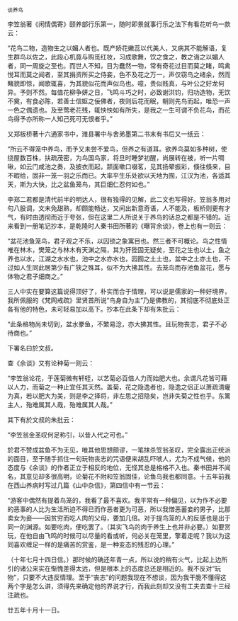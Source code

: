     谈养鸟 

   李笠翁著《闲情偶寄》颐养部行乐第一，随时即景就事行乐之法下有看花听鸟一款云：

   “花鸟二物，造物生之以媚人者也。既产娇花嫩蕊以代美人，又病其不能解语，复生群鸟以佐之，此段心机竟与购觅红妆，习成歌舞，饮之食之，教之诲之以媚人者，同一周旋之至也。而世人不知，目为蠢然一物，常有奇花过目而莫之睹，鸣禽悦耳而莫之闻者，至其捐资所买之侍妾，色不及花之万一，声仅窃鸟之绪余，然而睹貌即惊，闻歌辄喜，为其貌似花而声似鸟也。噫，贵似贱真，与叶公之好龙何异。予则不然。每值花柳争妍之日，飞鸣斗巧之时，必致谢洪钧，归功造物，无饮不奠，有食必陈，若善士信妪之佞佛者，夜则后花而眠，朝则先鸟而起，唯恐一声一色之偶遗也。及至莺老花残，辄怏怏如有所失，是我之一生可谓不负花鸟，而花鸟得予亦所称一人知己死可无恨者乎。”

   又郑板桥著十六通家书中，潍县署中与舍弟墨第二书末有书后又一纸云：

   “所云不得笼中养鸟，而予又未尝不爱鸟，但养之有道耳。欲养鸟莫如多种树，使绕屋数百株，扶疏茂密，为鸟国鸟家，将旦时睡梦初醒，尚展转在被，听一片啁啾，如云门咸池之奏，及披衣而起，颒面嗽口啜茗，见其扬翚振彩，倏往倏来，目不暇给，固非一笼一羽之乐而已。大率平生乐处欲以天地为囿，江汉为池，各适其天，斯为大快，比之盆鱼笼鸟，其巨细仁忍何如也。”

   李郑二君都是清代前半的明达人，很有独得的见解，此二文也写得好。笠翁多用对句八股调，文未免甜熟，却颇能畅达，又间出新意奇语，人不能及，板桥则更有才气，有时由透彻而近于夸张，但在这里二人所说关于养鸟的话总之都是不错的。近来看到一册笔记抄本，是乾隆时人秦书田所著的《曝背余谈》，卷上也有一则云：

   “盆花池鱼笼鸟，君子观之不乐，以囚锁之象寓目也。然三者不可概论。鸟之性情唯在林木，樊笼之与林木有天渊之隔，其为犴狴固无疑矣，至花之生也以土，鱼之养也以水，江湖之水水也，池中之水亦水也，园囿之土土也，盆中之土亦土也，不过如人生同此居第少有广狭之殊耳，似不为大拂其性。去笼鸟而存池鱼盆花，愿与体物之君子细商之。”

   三人中实在要算这篇说得顶好了，朴实而合于情理，可以说是儒家的一种好境界，我所佩服的《梵网戒疏》里贤首所说“鸟身自为主”乃是佛教的，其彻底不彻底处正各有他的特色，未可轻易加以高下。抄本在此条下却有朱批云：

   “此条格物尚未切到，盆水豢鱼，不繁易淰，亦大拂其性。且玩物丧志，君子不必待商也。”

   下署名曰於文叔。

   查《余谈》又有论种菊一则云：

   “李笠翁论花，于莲菊微有轩轾，以艺菊必百倍人力而始肥大也。余谓凡花皆可藉以人力，而菊之一种止宜任其天然。盖菊，花之隐逸者也，隐逸之侣正以萧疏清癯为真，若以肥大为美，则是李之择将，非左思之招隐矣，岂非失菊之性也乎。东篱主人，殆难属其人哉，殆难属其人哉。”

   其下有於文叔的朱批云：

   “李笠翁金圣叹何足称引，以昔人代之可也。”

   於君不赞成盆鱼不为无见，唯其他思想颇谬，一笔抹杀笠翁圣叹，完全露出正统派的面目，至于随手抓住一句玩物丧志的咒语便来胡乱吓唬人，尤为不成气候，他的态度与《余谈》的作者正立于相反的地位，无怪其总是格格不入也。秦书田并不闻名，其意见却多很高明，论菊花不附和笠翁固佳，论鱼鸟我也都同意。十五年前我在西山养病时写过几篇《山中杂信》，第四信中有一节云：

   “游客中偶然有提着鸟笼的，我看了最不喜欢。我平常有一种偏见，以为作不必要的恶事的人比为生活所迫不得已而作恶者更为可恶，所以我憎恶蓄妾的男子，比那卖女为妾——因贫穷而吃人肉的父母，要加几倍。对于提鸟笼的人的反感也是出于同一的渊源。如要吃肉，便吃罢了。（其实飞鸟的肉于养生上也并非必要。）如要赏玩，在他自由飞鸣的时候可以尽量的看或听，何必关在笼里，擎着走呢？我以为这同喜欢缠足一样的是痛苦的赏鉴，是一种变态的残忍的心理。”

   （十年七月十四日信。）那时候的确还年青一点，所以说的稍有火气，比起上边所引的诸公来实在惭愧差得太远，但是根本上的态度总还是相近的。我不反对“玩物”，只要不大违反情理。至于“丧志”的问题我现在不想谈，因为我干脆不懂得这两个字是怎么讲，须得先来确定他的界说才行，而我此刻却又没有工夫去查十三经注疏也。

   廿五年十月十一日。

